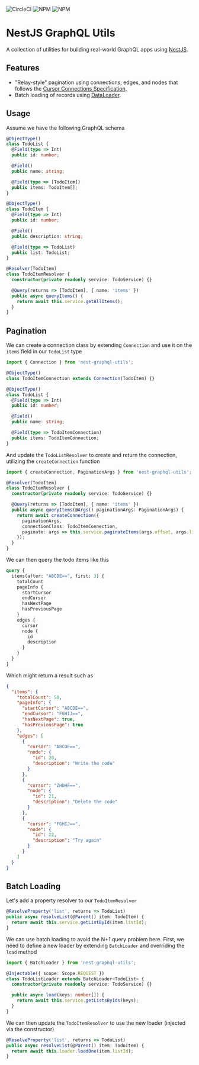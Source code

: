 ![CircleCI](https://img.shields.io/circleci/build/github/mbise1993/nest-graphql-utils)
![NPM](https://img.shields.io/npm/v/nest-graphql-utils)
![NPM](https://img.shields.io/npm/l/nest-graphql-utils)

# NestJS GraphQL Utils

A collection of utilities for building real-world GraphQL apps using [NestJS](https://nestjs.com/).

## Features

- "Relay-style" pagination using connections, edges, and nodes that follows the [Cursor Connections Specification](https://facebook.github.io/relay/graphql/connections.htm).
- Batch loading of records using [DataLoader](https://github.com/graphql/dataloader).

## Usage

Assume we have the following GraphQL schema

```typescript
@ObjectType()
class TodoList {
  @Field(type => Int)
  public id: number;

  @Field()
  public name: string;

  @Field(type => [TodoItem])
  public items: TodoItem[];
}

@ObjectType()
class TodoItem {
  @Field(type => Int)
  public id: number;

  @Field()
  public description: string;

  @Field(type => TodoList)
  public list: TodoList;
}

@Resolver(TodoItem)
class TodoItemResolver {
  constructor(private readonly service: TodoService) {}

  @Query(returns => [TodoItem], { name: 'items' })
  public async queryItems() {
    return await this.service.getAllItems();
  }
}
```

## Pagination

We can create a connection class by extending `Connection` and use it on the `items` field in our `TodoList` type

```typescript
import { Connection } from 'nest-graphql-utils';

@ObjectType()
class TodoItemConnection extends Connection(TodoItem) {}

@ObjectType()
class TodoList {
  @Field(type => Int)
  public id: number;

  @Field()
  public name: string;

  @Field(type => TodoItemConnection)
  public items: TodoItemConnection;
}
```

And update the `TodoListResolver` to create and return the connection, utilizing the `createConnection` function

```typescript
import { createConnection, PaginationArgs } from 'nest-graphql-utils';

@Resolver(TodoItem)
class TodoItemResolver {
  constructor(private readonly service: TodoService) {}

  @Query(returns => [TodoItem], { name: 'items' })
  public async queryItems(@Args() paginationArgs: PaginationArgs) {
    return await createConnection({
      paginationArgs,
      connectionClass: TodoItemConnection,
      paginate: args => this.service.paginateItems(args.offset, args.limit),
    });
  }
}
```

We can then query the todo items like this

```graphql
query {
  items(after: "ABCDE==", first: 3) {
    totalCount
    pageInfo {
      startCursor
      endCursor
      hasNextPage
      hasPreviousPage
    }
    edges {
      cursor
      node {
        id
        description
      }
    }
  }
}
```

Which might return a result such as

```json
{
  "items": {
    "totalCount": 50,
    "pageInfo": {
      "startCursor": "ABCDE==",
      "endCursor": "FGHIJ==",
      "hasNextPage": true,
      "hasPreviousPage": true
    },
    "edges": [
      {
        "cursor": "ABCDE==",
        "node": {
          "id": 20,
          "description": "Write the code"
        }
      },
      {
        "cursor": "ZHDHF==",
        "node": {
          "id": 21,
          "description": "Delete the code"
        }
      },
      {
        "cursor": "FGHIJ==",
        "node": {
          "id": 22,
          "description": "Try again"
        }
      }
    ]
  }
}
```

## Batch Loading

Let's add a property resolver to our `TodoItemResolver`

```typescript
@ResolveProperty('list', returns => TodoList)
public async resolveList(@Parent() item: TodoItem) {
  return await this.service.getListById(item.listId);
}
```

We can use batch loading to avoid the N+1 query problem here. First, we need to define a new loader by extending `BatchLoader` and overriding the `load` method

```typescript
import { BatchLoader } from 'nest-graphql-utils';

@Injectable({ scope: Scope.REQUEST })
class TodoListLoader extends BatchLoader<TodoList> {
  constructor(private readonly service: TodoService) {}

  public async load(keys: number[]) {
    return await this.service.getListsByIds(keys);
  }
}
```

We can then update the `TodoItemResolver` to use the new loader (injected via the constructor)

```typescript
@ResolveProperty('list', returns => TodoList)
public async resolveList(@Parent() item: TodoItem) {
  return await this.loader.loadOne(item.listId);
}
```
